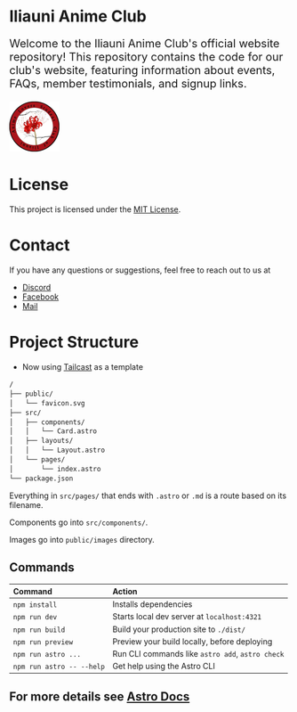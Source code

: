 # Iliauni Anime Club

<p style="font-size: 20px;">
Welcome to the Iliauni Anime Club's official website repository!
This repository contains the code for our club's website, featuring information about events, FAQs, member testimonials, and signup links.
</p>

![logo](./public/images/logo.png)

# License

This project is licensed under the [MIT License](LICENSE).

# Contact

If you have any questions or suggestions, feel free to reach out to us at

- [Discord](https://discord.gg/4GyHADSG8M)
- [Facebook](https://www.facebook.com/profile.php?id=100092313884938)
- [Mail](mailto:animelovers@iliauni.edu.ge)

# Project Structure

- Now using [Tailcast](https://github.com/matt765/Tailcast.git) as a template

```sh
/
├── public/
│   └── favicon.svg
├── src/
│   ├── components/
│   │   └── Card.astro
│   ├── layouts/
│   │   └── Layout.astro
│   └── pages/
│       └── index.astro
└── package.json
```

Everything in `src/pages/` that ends with `.astro` or `.md` is a route based on its filename.

Components go into `src/components/`.

Images go into `public/images` directory.

## Commands

| Command                   | Action                                           |
| :------------------------ | :----------------------------------------------- |
| `npm install`             | Installs dependencies                            |
| `npm run dev`             | Starts local dev server at `localhost:4321`      |
| `npm run build`           | Build your production site to `./dist/`          |
| `npm run preview`         | Preview your build locally, before deploying     |
| `npm run astro ...`       | Run CLI commands like `astro add`, `astro check` |
| `npm run astro -- --help` | Get help using the Astro CLI                     |

## For more details see [Astro Docs](https://docs.astro.build)
